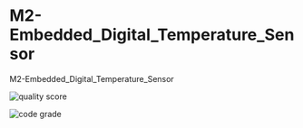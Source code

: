 # M2-Embedded_Digital_Temperature_Sensor
M2-Embedded_Digital_Temperature_Sensor






![quality score](https://api.codiga.io/project/30298/score/svg)

![code grade](https://api.codiga.io/project/30298/status/svg)
